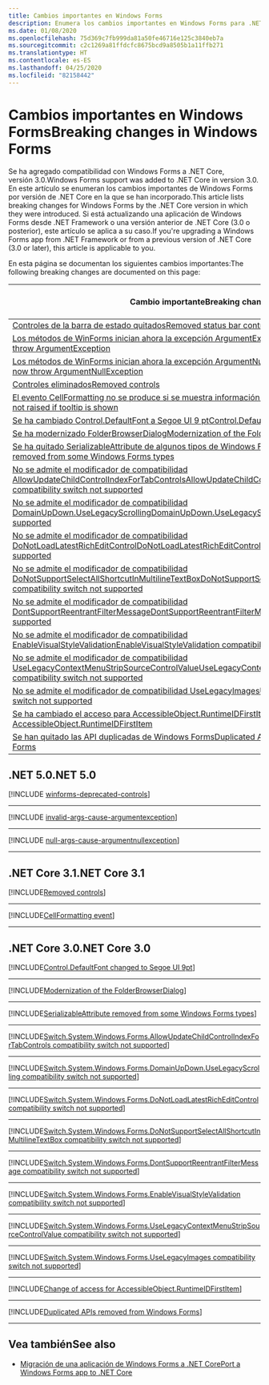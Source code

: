 ```yaml
---
title: Cambios importantes en Windows Forms
description: Enumera los cambios importantes en Windows Forms para .NET Core.
ms.date: 01/08/2020
ms.openlocfilehash: 75d369c7fb999da81a50fe46716e125c3840eb7a
ms.sourcegitcommit: c2c1269a81ffdcfc8675bcd9a8505b1a11ffb271
ms.translationtype: HT
ms.contentlocale: es-ES
ms.lasthandoff: 04/25/2020
ms.locfileid: "82158442"
---
```

# <a name="breaking-changes-in-windows-forms"></a><span data-ttu-id="b944f-103">Cambios importantes en Windows Forms</span><span class="sxs-lookup"><span data-stu-id="b944f-103">Breaking changes in Windows Forms</span></span>

<span data-ttu-id="b944f-104">Se ha agregado compatibilidad con Windows Forms a .NET Core, versión 3.0.</span><span class="sxs-lookup"><span data-stu-id="b944f-104">Windows Forms support was added to .NET Core in version 3.0.</span></span> <span data-ttu-id="b944f-105">En este artículo se enumeran los cambios importantes de Windows Forms por versión de .NET Core en la que se han incorporado.</span><span class="sxs-lookup"><span data-stu-id="b944f-105">This article lists breaking changes for Windows Forms by the .NET Core version in which they were introduced.</span></span> <span data-ttu-id="b944f-106">Si está actualizando una aplicación de Windows Forms desde .NET Framework o una versión anterior de .NET Core (3.0 o posterior), este artículo se aplica a su caso.</span><span class="sxs-lookup"><span data-stu-id="b944f-106">If you're upgrading a Windows Forms app from .NET Framework or from a previous version of .NET Core (3.0 or later), this article is applicable to you.</span></span>

<span data-ttu-id="b944f-107">En esta página se documentan los siguientes cambios importantes:</span><span class="sxs-lookup"><span data-stu-id="b944f-107">The following breaking changes are documented on this page:</span></span>

| <span data-ttu-id="b944f-108">Cambio importante</span><span class="sxs-lookup"><span data-stu-id="b944f-108">Breaking change</span></span> | <span data-ttu-id="b944f-109">Versión introducida</span><span class="sxs-lookup"><span data-stu-id="b944f-109">Version introduced</span></span> |
| - | :-: |
| [<span data-ttu-id="b944f-110">Controles de la barra de estado quitados</span><span class="sxs-lookup"><span data-stu-id="b944f-110">Removed status bar controls</span></span>](#removed-status-bar-controls) | <span data-ttu-id="b944f-111">5.0</span><span class="sxs-lookup"><span data-stu-id="b944f-111">5.0</span></span> |
| [<span data-ttu-id="b944f-112">Los métodos de WinForms inician ahora la excepción ArgumentException</span><span class="sxs-lookup"><span data-stu-id="b944f-112">WinForms methods now throw ArgumentException</span></span>](#winforms-methods-now-throw-argumentexception) | <span data-ttu-id="b944f-113">5.0</span><span class="sxs-lookup"><span data-stu-id="b944f-113">5.0</span></span> |
| [<span data-ttu-id="b944f-114">Los métodos de WinForms inician ahora la excepción ArgumentNullException</span><span class="sxs-lookup"><span data-stu-id="b944f-114">WinForms methods now throw ArgumentNullException</span></span>](#winforms-methods-now-throw-argumentnullexception) | <span data-ttu-id="b944f-115">5.0</span><span class="sxs-lookup"><span data-stu-id="b944f-115">5.0</span></span> |
| [<span data-ttu-id="b944f-116">Controles eliminados</span><span class="sxs-lookup"><span data-stu-id="b944f-116">Removed controls</span></span>](#removed-controls) | <span data-ttu-id="b944f-117">3.1</span><span class="sxs-lookup"><span data-stu-id="b944f-117">3.1</span></span> |
| [<span data-ttu-id="b944f-118">El evento CellFormatting no se produce si se muestra información en pantalla</span><span class="sxs-lookup"><span data-stu-id="b944f-118">CellFormatting event not raised if tooltip is shown</span></span>](#cellformatting-event-not-raised-if-tooltip-is-shown) | <span data-ttu-id="b944f-119">3.1</span><span class="sxs-lookup"><span data-stu-id="b944f-119">3.1</span></span> |
| [<span data-ttu-id="b944f-120">Se ha cambiado Control.DefaultFont a Segoe UI 9 pt</span><span class="sxs-lookup"><span data-stu-id="b944f-120">Control.DefaultFont changed to Segoe UI 9 pt</span></span>](#default-control-font-changed-to-segoe-ui-9-pt) | <span data-ttu-id="b944f-121">3.0</span><span class="sxs-lookup"><span data-stu-id="b944f-121">3.0</span></span> |
| [<span data-ttu-id="b944f-122">Se ha modernizado FolderBrowserDialog</span><span class="sxs-lookup"><span data-stu-id="b944f-122">Modernization of the FolderBrowserDialog</span></span>](#modernization-of-the-folderbrowserdialog) | <span data-ttu-id="b944f-123">3.0</span><span class="sxs-lookup"><span data-stu-id="b944f-123">3.0</span></span> |
| [<span data-ttu-id="b944f-124">Se ha quitado SerializableAttribute de algunos tipos de Windows Forms</span><span class="sxs-lookup"><span data-stu-id="b944f-124">SerializableAttribute removed from some Windows Forms types</span></span>](#serializableattribute-removed-from-some-windows-forms-types) | <span data-ttu-id="b944f-125">3.0</span><span class="sxs-lookup"><span data-stu-id="b944f-125">3.0</span></span> |
| [<span data-ttu-id="b944f-126">No se admite el modificador de compatibilidad AllowUpdateChildControlIndexForTabControls</span><span class="sxs-lookup"><span data-stu-id="b944f-126">AllowUpdateChildControlIndexForTabControls compatibility switch not supported</span></span>](#allowupdatechildcontrolindexfortabcontrols-compatibility-switch-not-supported) | <span data-ttu-id="b944f-127">3.0</span><span class="sxs-lookup"><span data-stu-id="b944f-127">3.0</span></span> |
| [<span data-ttu-id="b944f-128">No se admite el modificador de compatibilidad DomainUpDown.UseLegacyScrolling</span><span class="sxs-lookup"><span data-stu-id="b944f-128">DomainUpDown.UseLegacyScrolling compatibility switch not supported</span></span>](#domainupdownuselegacyscrolling-compatibility-switch-not-supported) | <span data-ttu-id="b944f-129">3.0</span><span class="sxs-lookup"><span data-stu-id="b944f-129">3.0</span></span> |
| [<span data-ttu-id="b944f-130">No se admite el modificador de compatibilidad DoNotLoadLatestRichEditControl</span><span class="sxs-lookup"><span data-stu-id="b944f-130">DoNotLoadLatestRichEditControl compatibility switch not supported</span></span>](#donotloadlatestricheditcontrol-compatibility-switch-not-supported) | <span data-ttu-id="b944f-131">3.0</span><span class="sxs-lookup"><span data-stu-id="b944f-131">3.0</span></span> |
| [<span data-ttu-id="b944f-132">No se admite el modificador de compatibilidad DoNotSupportSelectAllShortcutInMultilineTextBox</span><span class="sxs-lookup"><span data-stu-id="b944f-132">DoNotSupportSelectAllShortcutInMultilineTextBox compatibility switch not supported</span></span>](#donotsupportselectallshortcutinmultilinetextbox-compatibility-switch-not-supported) | <span data-ttu-id="b944f-133">3.0</span><span class="sxs-lookup"><span data-stu-id="b944f-133">3.0</span></span> |
| [<span data-ttu-id="b944f-134">No se admite el modificador de compatibilidad DontSupportReentrantFilterMessage</span><span class="sxs-lookup"><span data-stu-id="b944f-134">DontSupportReentrantFilterMessage compatibility switch not supported</span></span>](#dontsupportreentrantfiltermessage-compatibility-switch-not-supported) | <span data-ttu-id="b944f-135">3.0</span><span class="sxs-lookup"><span data-stu-id="b944f-135">3.0</span></span> |
| [<span data-ttu-id="b944f-136">No se admite el modificador de compatibilidad EnableVisualStyleValidation</span><span class="sxs-lookup"><span data-stu-id="b944f-136">EnableVisualStyleValidation compatibility switch not supported</span></span>](#enablevisualstylevalidation-compatibility-switch-not-supported) | <span data-ttu-id="b944f-137">3.0</span><span class="sxs-lookup"><span data-stu-id="b944f-137">3.0</span></span> |
| [<span data-ttu-id="b944f-138">No se admite el modificador de compatibilidad UseLegacyContextMenuStripSourceControlValue</span><span class="sxs-lookup"><span data-stu-id="b944f-138">UseLegacyContextMenuStripSourceControlValue compatibility switch not supported</span></span>](#uselegacycontextmenustripsourcecontrolvalue-compatibility-switch-not-supported) | <span data-ttu-id="b944f-139">3.0</span><span class="sxs-lookup"><span data-stu-id="b944f-139">3.0</span></span> |
| [<span data-ttu-id="b944f-140">No se admite el modificador de compatibilidad UseLegacyImages</span><span class="sxs-lookup"><span data-stu-id="b944f-140">UseLegacyImages compatibility switch not supported</span></span>](#uselegacyimages-compatibility-switch-not-supported) | <span data-ttu-id="b944f-141">3.0</span><span class="sxs-lookup"><span data-stu-id="b944f-141">3.0</span></span> |
| [<span data-ttu-id="b944f-142">Se ha cambiado el acceso para AccessibleObject.RuntimeIDFirstItem</span><span class="sxs-lookup"><span data-stu-id="b944f-142">Change of access for AccessibleObject.RuntimeIDFirstItem</span></span>](#change-of-access-for-accessibleobjectruntimeidfirstitem) | <span data-ttu-id="b944f-143">3.0</span><span class="sxs-lookup"><span data-stu-id="b944f-143">3.0</span></span> |
| [<span data-ttu-id="b944f-144">Se han quitado las API duplicadas de Windows Forms</span><span class="sxs-lookup"><span data-stu-id="b944f-144">Duplicated APIs removed from Windows Forms</span></span>](#duplicated-apis-removed-from-windows-forms) | <span data-ttu-id="b944f-145">3.0</span><span class="sxs-lookup"><span data-stu-id="b944f-145">3.0</span></span> |

## <a name="net-50"></a><span data-ttu-id="b944f-146">.NET 5.0</span><span class="sxs-lookup"><span data-stu-id="b944f-146">.NET 5.0</span></span>

[!INCLUDE [winforms-deprecated-controls](../../../includes/core-changes/windowsforms/5.0/winforms-deprecated-controls.md)]

***

[!INCLUDE [invalid-args-cause-argumentexception](../../../includes/core-changes/windowsforms/5.0/invalid-args-cause-argumentexception.md)]

***

[!INCLUDE [null-args-cause-argumentnullexception](../../../includes/core-changes/windowsforms/5.0/null-args-cause-argumentnullexception.md)]

***

## <a name="net-core-31"></a><span data-ttu-id="b944f-147">.NET Core 3.1</span><span class="sxs-lookup"><span data-stu-id="b944f-147">.NET Core 3.1</span></span>

[!INCLUDE[Removed controls](~/includes/core-changes/windowsforms/3.1/remove-controls-3.1.md)]

***

[!INCLUDE[CellFormatting event](~/includes/core-changes/windowsforms/3.1/cellformatting-event-not-raised.md)]

***

## <a name="net-core-30"></a><span data-ttu-id="b944f-148">.NET Core 3.0</span><span class="sxs-lookup"><span data-stu-id="b944f-148">.NET Core 3.0</span></span>

[!INCLUDE[Control.DefaultFont changed to Segoe UI 9pt](~/includes/core-changes/windowsforms/3.0/control-defaultfont-changed.md)]

***

[!INCLUDE[Modernization of the FolderBrowserDialog](~/includes/core-changes/windowsforms/3.0/modernized-folderbrowserdialog.md)]

***

[!INCLUDE[SerializableAttribute removed from some Windows Forms types](~/includes/core-changes/windowsforms/3.0/remove-serializationattribute.md)]

***

[!INCLUDE[Switch.System.Windows.Forms.AllowUpdateChildControlIndexForTabControls compatibility switch not supported](~/includes/core-changes/windowsforms/3.0/deprecate-allowupdatechildcontrolindexfortabcontrols.md)]

***

[!INCLUDE[Switch.System.Windows.Forms.DomainUpDown.UseLegacyScrolling compatibility switch not supported](~/includes/core-changes/windowsforms/3.0/deprecate-uselegacyscrolling.md)]

***

[!INCLUDE[Switch.System.Windows.Forms.DoNotLoadLatestRichEditControl compatibility switch not supported](~/includes/core-changes/windowsforms/3.0/deprecate-donotloadlatestricheditcontrol.md)]

***

[!INCLUDE[Switch.System.Windows.Forms.DoNotSupportSelectAllShortcutInMultilineTextBox compatibility switch not supported](~/includes/core-changes/windowsforms/3.0/deprecate-donotsupportselectallshortcutinmultilinetextbox.md)]

***

[!INCLUDE[Switch.System.Windows.Forms.DontSupportReentrantFilterMessage compatibility switch not supported](~/includes/core-changes/windowsforms/3.0/deprecate-dontsupportreentrantfiltermessage.md)]

***

[!INCLUDE[Switch.System.Windows.Forms.EnableVisualStyleValidation compatibility switch not supported](~/includes/core-changes/windowsforms/3.0/deprecate-enablevisualstylevalidation.md)]

***

[!INCLUDE[Switch.System.Windows.Forms.UseLegacyContextMenuStripSourceControlValue compatibility switch not supported](~/includes/core-changes/windowsforms/3.0/deprecate-uselegacycontextmenustripsourcecontrolvalue.md)]

***

[!INCLUDE[Switch.System.Windows.Forms.UseLegacyImages compatibility switch not supported](~/includes/core-changes/windowsforms/3.0/deprecate-uselegacyimages.md)]

***

[!INCLUDE[Change of access for AccessibleObject.RuntimeIDFirstItem](~/includes/core-changes/windowsforms/3.0/changed-access-for-runtimeidfirstitem.md)]

***

[!INCLUDE[Duplicated APIs removed from Windows Forms](~/includes/core-changes/windowsforms/3.0/remove-duplicated-apis.md)]

***

## <a name="see-also"></a><span data-ttu-id="b944f-149">Vea también</span><span class="sxs-lookup"><span data-stu-id="b944f-149">See also</span></span>

- [<span data-ttu-id="b944f-150">Migración de una aplicación de Windows Forms a .NET Core</span><span class="sxs-lookup"><span data-stu-id="b944f-150">Port a Windows Forms app to .NET Core</span></span>](../porting/winforms.md)
